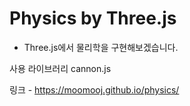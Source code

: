 # Physics by Three.js

- Three.js에서 물리학을 구현해보겠습니다.

사용 라이브러리 cannon.js <br>

링크 - https://moomooj.github.io/physics/
